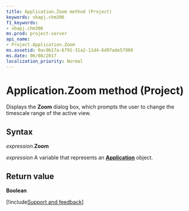 ```yaml
---
title: Application.Zoom method (Project)
keywords: vbapj.chm306
f1_keywords:
- vbapj.chm306
ms.prod: project-server
api_name:
- Project.Application.Zoom
ms.assetid: 0ac9b17a-6791-31a2-11d4-6d97ade57989
ms.date: 06/08/2017
localization_priority: Normal
---
```



# Application.Zoom method (Project)

Displays the  **Zoom** dialog box, which prompts the user to change the timescale range of the active view.


## Syntax

_expression_.**Zoom**

_expression_ A variable that represents an **[Application](Project.Application.md)** object.


## Return value

 **Boolean**

[!include[Support and feedback](~/includes/feedback-boilerplate.md)]